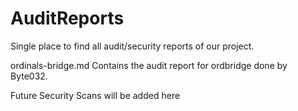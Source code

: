 # AuditReports
Single place to find all audit/security reports of our project.

ordinals-bridge.md Contains the audit report for ordbridge done by Byte032.

Future Security Scans will be added here

